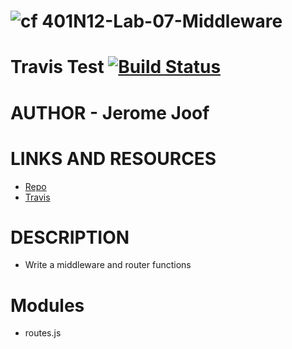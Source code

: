 ![cf](http://i.imgur.com/7v5ASc8.png) 401N12-Lab-07-Middleware
==========================================

# Travis Test [![Build Status](https://www.travis-ci.com/jjblues86/401N12-Middleware-lab-07-testing.svg?branch=master)](https://www.travis-ci.com/jjblues86/401N12-Middleware-lab-07-testing)
# AUTHOR - Jerome Joof
# LINKS AND RESOURCES
* [Repo](https://github.com/jjblues86/401N12-Lab-07-Middleware)
* [Travis](https://www.travis-ci.com/jjblues86/401N12-Middleware-lab-07-testing.svg?branch=master)
# DESCRIPTION
* Write a middleware and router functions

# Modules
* routes.js
